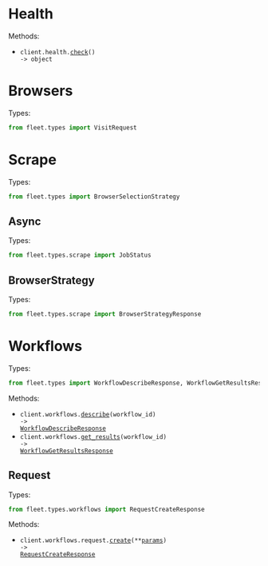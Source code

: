 # Health

Methods:

- <code title="get /health/">client.health.<a href="./src/fleet/resources/health.py">check</a>() -> object</code>

# Browsers

Types:

```python
from fleet.types import VisitRequest
```

# Scrape

Types:

```python
from fleet.types import BrowserSelectionStrategy
```

## Async

Types:

```python
from fleet.types.scrape import JobStatus
```

## BrowserStrategy

Types:

```python
from fleet.types.scrape import BrowserStrategyResponse
```

# Workflows

Types:

```python
from fleet.types import WorkflowDescribeResponse, WorkflowGetResultsResponse
```

Methods:

- <code title="get /workflows/describe/{workflow_id}">client.workflows.<a href="./src/fleet/resources/workflows/workflows.py">describe</a>(workflow_id) -> <a href="./src/fleet/types/workflow_describe_response.py">WorkflowDescribeResponse</a></code>
- <code title="get /workflows/results/{workflow_id}">client.workflows.<a href="./src/fleet/resources/workflows/workflows.py">get_results</a>(workflow_id) -> <a href="./src/fleet/types/workflow_get_results_response.py">WorkflowGetResultsResponse</a></code>

## Request

Types:

```python
from fleet.types.workflows import RequestCreateResponse
```

Methods:

- <code title="post /workflows/request/scrape">client.workflows.request.<a href="./src/fleet/resources/workflows/request.py">create</a>(\*\*<a href="src/fleet/types/workflows/request_create_params.py">params</a>) -> <a href="./src/fleet/types/workflows/request_create_response.py">RequestCreateResponse</a></code>
